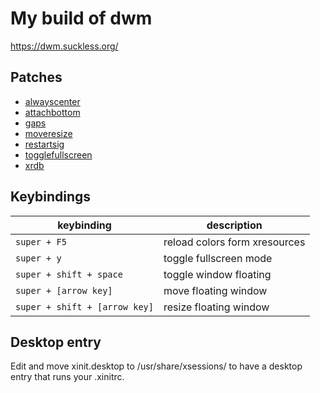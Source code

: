 # My build of dwm

https://dwm.suckless.org/

## Patches

- [alwayscenter](https://dwm.suckless.org/patches/alwayscenter/)
- [attachbottom](https://dwm.suckless.org/patches/attachbottom/)
- [gaps](https://dwm.suckless.org/patches/gaps/)
- [moveresize](https://dwm.suckless.org/patches/moveresize/)
- [restartsig](https://dwm.suckless.org/patches/restartsig/)
- [togglefullscreen](https://github.com/bakkeby/patches/blob/master/dwm/dwm-togglefullscreen-6.2.diff)
- [xrdb](https://dwm.suckless.org/patches/xrdb/)

## Keybindings

| keybinding                    | description                   |
| ----------------------------- | ----------------------------- |
| `super + F5`                  | reload colors form xresources |
| `super + y`                   | toggle fullscreen mode        |
| `super + shift + space`       | toggle window floating        |
| `super + [arrow key]`         | move floating window          |
| `super + shift + [arrow key]` | resize floating window        |

## Desktop entry

Edit and move xinit.desktop to /usr/share/xsessions/ to have a desktop entry
that runs your .xinitrc.
